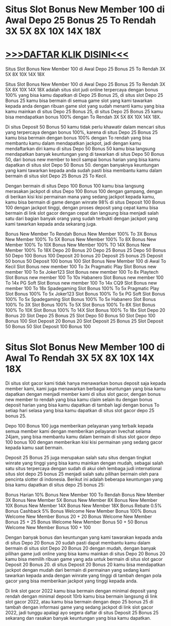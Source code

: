# Situs Slot Bonus New Member 100 di Awal Depo 25 Bonus 25 To Rendah 3X 5X 8X 10X 14X 18X

# [>>>DAFTAR KLIK DISINI<<<](https://rtp100.com/banyak-bonus-new-member/)

Situs Slot Bonus New Member 100 di Awal Depo 25 Bonus 25 To Rendah 3X 5X 8X 10X 14X 18X
 

Situs Slot Bonus New Member 100 di Awal Depo 25 Bonus 25 To Rendah 3X 5X 8X 10X 14X 18X  adalah situs slot judi online terpercaya dengan bonus 100% yang bisa kamu dapatkan di Depo 25 Bonus 25, di situs slot Depo 25 Bonus 25 kamu bisa bermain di semua game slot yang kami tawarkan kepada anda dengan ribuan game slot yang sudah menanti kamu yang bisa kamu mainkan di situs Depo 25 Bonus 25, di situs Depo 25 Bonus 25 kamu bisa mendapatkan bonus 100% dengan To Rendah 3X 5X 8X 10X 14X 18X.


Di situs Deposit 50 Bonus 50 kamu tidak perlu khawatir dalam mencari situs yang terpercaya dengan bonus 100%, karena di situs Depo 25 Bonus 25 kamu bisa bermain dengan bonus 100% dengan To rendah yang bisa membantu kamu dalam mendapatkan jackpot, jadi dengan kamu mendaftarkan diri kamu di situs Depo 50 Bonus 50 kamu bisa langsung mendapatkan banyak keuntungan yang di tawarkan di situs Depo 50 Bonus 50, dari bonus new member to kecil sampai bonus harian yang bisa kamu dapatkan di situs slot Depo 50 Bonus 50. dengan banyaknya keuntungan yang kami tawarkan kepada anda sudah pasti bisa membantu kamu dalam bermain di situs slot Depo 25 Bonus 25 To Kecil.

 

Dengan bermain di situs Depo 100 Bonus 100 kamu bisa langsung merasakan jackpot di situs Depo 100 Bonus 100 dengan gampang, dengan di berikan kisi kisi permainan mana yang sedang jackpot kepada kamu, kamu bisa bermain di game dengan winrate 98% di situs Deposit 100 Bonus 100 dengan jackpot tinggi, dengan proses deposit yang cepat kamu bisa bermain di link slot gacor dengan cepat dan langsung bisa menjadi salah satu dari bagian banyak orang yang sudah terbukti dengan jackpot yang kami tawarkan kepada anda sekarang juga.

 

Bonus New Member To Rendah
Bonus New Member 100% To 3X
Bonus New Member 100% To 5X
Bonus New Member 100% To 8X
Bonus New Member 100% To 10X
Bonus New Member 100% TO 14X
Bonus New Member 100% To 18X
Depo 20 Bonus 20
Depo 25 Bonus 25
Depo 50 Bonus 50
Depo 100 Bonus 100
Deposit 20 bonus 20
Deposit 25 bonus 25
Deposit 50 bonus 50
Deposit 100 bonus 100
Slot Bonus New Member 100 di Awal To Kecil
Slot Bonus new member 100 To 3x Pragmatic Play
Slot Bonus new member 100 To 5x Joker123
Slot Bonus new member 100 To 8x Playtech
Slot Bonus new member 100 To 10x Habanero
Slot Bonus new member 100 To 14x PG Soft
Slot Bonus new member 100 To 14x CQ9
Slot Bonus new member 100 To 18x Spadegaming
Slot Bonus 100% To 5x Pragmatic Play
Slot Bonus 100% To 5x Joker123
Slot Bonus 100% To 5x PG Soft
Slot Bonus 100% To 5x Spadegaming
Slot Bonus 100% To 5x Habanero
Slot Bonus 100% To 3X
Slot Bonus 100% To 5X
Slot Bonus 100% To 8X
Slot Bonus 100% To 10X
Slot Bonus 100% To 14X
Slot Bonus 100% To 18x
Slot Depo 20 Bonus 20
Slot Depo 25 Bonus 25
Slot Depo 50 Bonus 50
Slot Depo 100 Bonus 100
Slot Deposit 20 Bonus 20
Slot Deposit 25 Bonus 25
Slot Deposit 50 Bonus 50
Slot Deposit 100 Bonus 100
 
# Situs Slot Bonus New Member 100 di Awal To Rendah 3X 5X 8X 10X 14X 18X
 

Di situs slot gacor kami tidak hanya menawarkan bonus deposit saja kepada member kami, kami juga menawarkan berbagai keuntungan yang bisa kamu dapatkan dengan menjadi member kami di situs slot gacor, dengan bonus new member to rendah yang bisa kamu claim selain itu dengan bonus deposit harian yang bisa kamu dapatkan di tambah lagi dengan bonus To setiap hari selasa yang bisa kamu dapatkan di situs slot gacor depo 25 bonus 25.

 

Depo 100 Bonus 100 juga memberikan pelayanan yang terbaik kepada semua member kami dengan memberikan pelayanan livechat selama 24jam, yang bisa membantu kamu dalam bermain di situs slot gacor depo 100 bonus 100 dengan memberikan kisi kisi permainan yang sedang gacor kepada kamu saat bermain.

 

Deposit 25 Bonus 25 juga merupakan salah satu situs dengan tingkat winrate yang tinggi yang bisa kamu mainkan dengan mudah, sebagai salah satu situs terpercaya dengan sudah di akui oleh lembaga judi international situs slot depo 25 bonus 25 menjadi salah satu pilihan bermain oleh para pencinta slotter di indonesia. Berikut ini adalah beberapa keuntungan yang bisa kamu dapatkan di situs depo 25 bonus 25:

 

Bonus Harian 10%
Bonus New Member 100 To Rendah
Bonus New Member 3X
Bonus New Member 5X
Bonus New Member 8X
Bonus New Member 10X
Bonus New Member 14X
Bonus New Member 18X
Bonus Rebate 0.5%
Bonus Cashback 5%
Bonus Welcome New Member Bonus 100%
Bonus Welcome New Member Bonus 20 + 20
Bonus Welcome New Member Bonus 25 + 25
Bonus Welcome New Member Bonus 50 + 50
Bonus Welcome New Member Bonus 100 + 100
 

Dengan banyak bonus dan keuntungan yang kami tawarakan kepada anda di situs Depo 20 Bonus 20 sudah pasti dapat membantu kamu dalam bermain di situs slot Depo 20 Bonus 20 dengan mudah, dengan banyak pilihan game judi online yang bisa kamu mainkan di situs Depo 20 Bonus 20 kamu bisa memilih ribuan game yang ada untuk bermain di situs slot gacor Deposit 20 Bonus 20. di situs Deposit 20 Bonus 20 kamu bisa mendapatkan jackpot dengan mudah dari bermain di permainan yang sedang kami tawarkan kepada anda dengan winrate yang tinggi di tambah dengan pola gacor yang bisa memberikan jackpot yang tinggi kepada anda.

 

Di link slot gacor 2022 kamu bisa bermain dengan minimal deposit yang rendah dengan minimal deposit 10rb kamu bisa bermain langsung di link slot gacor 2022, atau kamu bisa bermain dengan depo 25 bonus 25 di tambah dengan informasi game yang sedang jackpot di link slot gacor 2022, jadi tunggu apalagi ayo segera daftar di situs Deposit 25 Bonus 25 sekarang dan rasakan banyak keuntungan yang bisa kamu dapatkan.
